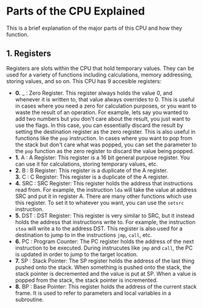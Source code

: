 # Parts of the CPU Explained
This is a brief explanation of the major parts of this CPU and how they function.
## 1. Registers
Registers are slots within the CPU that hold temporary values. They can be used for a variety of functions including calculations, memory addressing, storing values, and so on.
This CPU has 9 accesible registers:<br>
* **0.** _ : Zero Register. This register always holds the value 0, and whenever it is written to, that value always overrides to 0. This is useful in cases where you need a zero for calculation purposes, or you want to waste the result of an operation. For example, lets say you wanted to add two numbers but you don't care about the result, you just want to use the flags. In this case, you can essentially discard the result by setting the destination register as the zero register. This is also useful in functions like the `pop` instruction. In cases where you want to pop from the stack but don't care what was popped, you can set the parameter to the `pop` function as the zero register to discard the value being popped.
* **1.** A : A Register: This register is a 16 bit general purpose register. You can use it for calculations, storing temporary values, etc. <br>
* **2.** B : B Register: This register is a duplicate of the A register. <br>
**3.** C : C Register: This register is a duplicate of the A register. <br>
* **4.** SRC : SRC Register: This register holds the address that instructions read from. For example, the instruction `lda` will take the value at address SRC and put it in register A. There are many other functions which use this register. To set it to whatever you want, you can use the `setsrc` instruction. <br>
* **5.** DST : DST Register: This register is very similar to SRC, but it instead holds the address that instructions write to. For example, the instruction `stoa` will write a to the address DST. This register is also used for a destination to jump to in the instructions `jmp`, `call`, etc. <br>
* **6.** PC : Program Counter: The PC register holds the address of the next instruction to be executed. During instrucutes like `jmp` and `call`, the PC is updated in order to jump to the target location. <br>
* **7.** SP : Stack Pointer: The SP register holds the address of the last thing pushed onto the stack. When something is pushed onto the stack, the stack pointer is decremented and the value is put at SP. When a value is popped from the stack, the stack pointer is incremented. <br>
* **8.** BP : Base Pointer: This register holds the address of the current stack frame. It is used to refer to parameters and local variables in a subroutine. <br>
